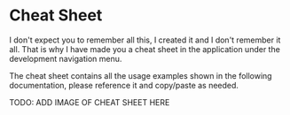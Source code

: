 # Cheat Sheet

I don't expect you to remember all this, I created it and I don't remember it all. That is why I have made you a cheat sheet in the application under the development navigation menu.

The cheat sheet contains all the usage examples shown in the following documentation, please reference it and copy/paste as needed.

TODO: ADD IMAGE OF CHEAT SHEET HERE